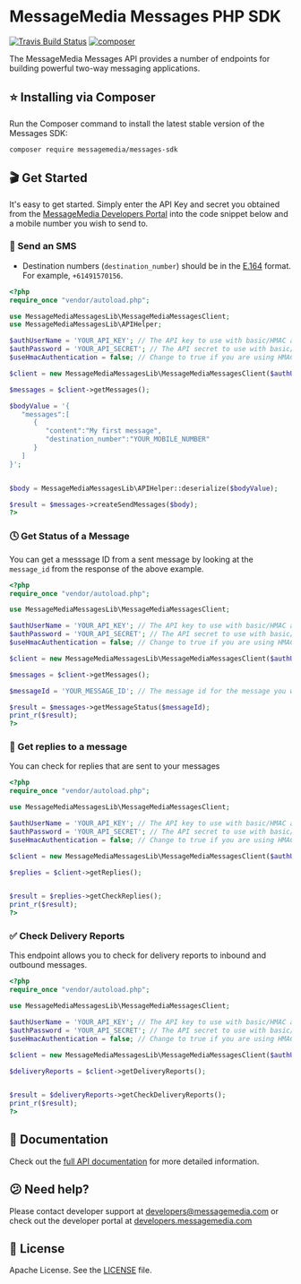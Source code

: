 # MessageMedia Messages PHP SDK
[![Travis Build Status](https://api.travis-ci.org/messagemedia/messages-php-sdk.svg?branch=master)](https://travis-ci.org/messagemedia/messages-php-sdk)
[![composer](https://badge.fury.io/ph/messagemedia%2Fmessages-sdk.svg)](https://packagist.org/packages/messagemedia/messages-sdk)

The MessageMedia Messages API provides a number of endpoints for building powerful two-way messaging applications.

## ⭐️ Installing via Composer
Run the Composer command to install the latest stable version of the Messages SDK:
```
composer require messagemedia/messages-sdk
```

## 🎬 Get Started
It's easy to get started. Simply enter the API Key and secret you obtained from the [MessageMedia Developers Portal](https://developers.messagemedia.com) into the code snippet below and a mobile number you wish to send to.

### 🚀 Send an SMS
* Destination numbers (`destination_number`) should be in the [E.164](http://en.wikipedia.org/wiki/E.164) format. For example, `+61491570156`.
```php
<?php
require_once "vendor/autoload.php";

use MessageMediaMessagesLib\MessageMediaMessagesClient;
use MessageMediaMessagesLib\APIHelper;

$authUserName = 'YOUR_API_KEY'; // The API key to use with basic/HMAC authentication
$authPassword = 'YOUR_API_SECRET'; // The API secret to use with basic/HMAC authentication
$useHmacAuthentication = false; // Change to true if you are using HMAC keys

$client = new MessageMediaMessagesLib\MessageMediaMessagesClient($authUserName, $authPassword, $useHmacAuthentication);

$messages = $client->getMessages();

$bodyValue = '{
   "messages":[
      {
         "content":"My first message",
         "destination_number":"YOUR_MOBILE_NUMBER"
      }
   ]
}';


$body = MessageMediaMessagesLib\APIHelper::deserialize($bodyValue);

$result = $messages->createSendMessages($body);
?>
```

### 🕓 Get Status of a Message
You can get a messsage ID from a sent message by looking at the `message_id` from the response of the above example.
```php
<?php
require_once "vendor/autoload.php";

use MessageMediaMessagesLib\MessageMediaMessagesClient;

$authUserName = 'YOUR_API_KEY'; // The API key to use with basic/HMAC authentication
$authPassword = 'YOUR_API_SECRET'; // The API secret to use with basic/HMAC authentication
$useHmacAuthentication = false; // Change to true if you are using HMAC keys

$client = new MessageMediaMessagesLib\MessageMediaMessagesClient($authUserName, $authPassword, $useHmacAuthentication);

$messages = $client->getMessages();

$messageId = 'YOUR_MESSAGE_ID'; // The message id for the message you wish to get the status for

$result = $messages->getMessageStatus($messageId);
print_r($result);
?>
```

### 💬 Get replies to a message
You can check for replies that are sent to your messages
```php
<?php
require_once "vendor/autoload.php";

use MessageMediaMessagesLib\MessageMediaMessagesClient;

$authUserName = 'YOUR_API_KEY'; // The API key to use with basic/HMAC authentication
$authPassword = 'YOUR_API_SECRET'; // The API secret to use with basic/HMAC authentication
$useHmacAuthentication = false; // Change to true if you are using HMAC keys

$client = new MessageMediaMessagesLib\MessageMediaMessagesClient($authUserName, $authPassword, $useHmacAuthentication);

$replies = $client->getReplies();


$result = $replies->getCheckReplies();
print_r($result);
?>
```

### ✅ Check Delivery Reports
This endpoint allows you to check for delivery reports to inbound and outbound messages.
```php
<?php
require_once "vendor/autoload.php";

use MessageMediaMessagesLib\MessageMediaMessagesClient;

$authUserName = 'YOUR_API_KEY'; // The API key to use with basic/HMAC authentication
$authPassword = 'YOUR_API_SECRET'; // The API secret to use with basic/HMAC authentication
$useHmacAuthentication = false; // Change to true if you are using HMAC keys

$client = new MessageMediaMessagesLib\MessageMediaMessagesClient($authUserName, $authPassword, $useHmacAuthentication);

$deliveryReports = $client->getDeliveryReports();


$result = $deliveryReports->getCheckDeliveryReports();
print_r($result);
?>
```

## 📕 Documentation
Check out the [full API documentation](DOCUMENTATION.md) for more detailed information.

## 😕 Need help?
Please contact developer support at developers@messagemedia.com or check out the developer portal at [developers.messagemedia.com](https://developers.messagemedia.com/)

## 📃 License
Apache License. See the [LICENSE](LICENSE) file.
